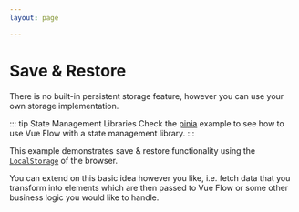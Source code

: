 ```yaml
---
layout: page

---
```


# Save & Restore

There is no built-in persistent storage feature, however you can use your own storage implementation.

::: tip State Management Libraries
  Check the [pinia](/examples/pinia.html) example to see how to use Vue Flow with a state management library.
:::

This example demonstrates save & restore functionality using the [`LocalStorage`](https://developer.mozilla.org/de/docs/Web/API/Window/localStorage) of the browser.

You can extend on this basic idea however you like, i.e. fetch data that you transform into elements which are then passed to Vue Flow or 
some other business logic you would like to handle.

<div class="mt-6">
  <client-only>
    <Suspense>
      <Repl example="saveRestore"></Repl>
    </Suspense>
  </client-only>
</div>
